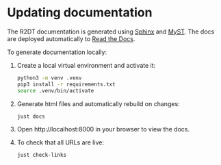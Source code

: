 # Updating documentation

The R2DT documentation is generated using [Sphinx](https://www.sphinx-doc.org/en/master/) and [MyST](https://myst-parser.readthedocs.io/en/latest/). The docs are deployed automatically to [Read the Docs](https://readthedocs.org/accounts/login/?next=/dashboard/).

To generate documentation locally:

1. Create a local virtual environment and activate it:
    ```bash
    python3 -m venv .venv
    pip3 install -r requirements.txt
    source .venv/bin/activate
    ```

2. Generate html files and automatically rebuild on changes:
    ```bash
    just docs
    ```

3. Open http://localhost:8000 in your browser to view the docs.

4. To check that all URLs are live:
    ```bash
    just check-links
    ```
